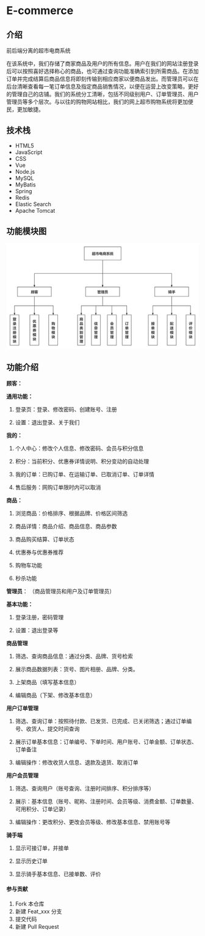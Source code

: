 # E-commerce

## 介绍
前后端分离的超市电商系统

在该系统中，我们存储了商家商品及用户的所有信息。用户在我们的网站注册登录后可以按照喜好选择称心的商品，也可通过查询功能准确索引到所需商品。在添加订单并完成结算后商品信息将即刻传输到相应商家以便商品发出。而管理员可以在后台清晰查看每一笔订单信息及指定商品销售情况，以便在运营上改变策略，更好的管理自己的店铺。我们的系统分工清晰，包括不同级别用户、订单管理员、用户管理员等多个层次。与以往的购物网站相比，我们的网上超市购物系统将更加便民，更加敏捷。

## 技术栈

- HTML5
- JavaScript
- CSS
- Vue
- Node.js
- MySQL
- MyBatis
- Spring
- Redis
- Elastic Search
- Apache Tomcat

## 功能模块图



![功能模块图](structure.png)



## 功能介绍

**顾客：**

**通用功能：**

1. 登录页：登录、修改密码、创建账号、注册

2.  设置：退出登录、关于我们

**我的：**

1. 个人中心：修改个人信息、修改密码、会员与积分信息

2. 积分：当前积分、优惠券详情说明、积分变动的自动处理

3. 我的订单：已购订单、在运输订单、已取消订单、订单详情

4. 售后服务：网购订单限时内可以取消

**商品：**

1. 浏览商品：价格排序、根据品牌、价格区间筛选

2. 商品详情：商品介绍、商品信息、商品参数

3. 商品购买结算、订单状态

4. 优惠券与优惠券推荐

5. 购物车功能

6. 秒杀功能

**管理员**： （商品管理员和用户及订单管理员）

**基本功能：**

1. 登录注册，密码管理

2. 设置：退出登录等

**商品管理**

1. 筛选、查询商品信息：通过分类、品牌、货号检索 

2. 展示商品数据列表：货号、图片相册、品牌、分类。

3. 上架商品（填写基本信息）

4. 编辑商品（下架、修改基本信息）

**用户订单管理**

1. 筛选、查询订单：按照待付款、已发货、已完成、已关闭筛选；通过订单编号、收货人、提交时间查询

2. 展示订单基本信息：订单编号、下单时间、用户账号、订单金额、订单状态、订单备注

3. 编辑操作：修改收货人信息、退款及退货、取消订单

**用户会员管理**

1. 筛选、查询用户（账号查询、注册时间排序、积分排序等）

2. 展示：基本信息（账号、昵称、注册时间、会员等级、消费金额、订单数量、可用积分、订单记录）

3. 编辑操作：更改积分、更改会员等级、修改基本信息、禁用账号等

**骑手端**

1. 显示可接订单，并接单

2.  显示历史订单

3.  显示骑手基本信息、已接单数、评价

#### 参与贡献

1.  Fork 本仓库
2.  新建 Feat_xxx 分支
3.  提交代码
4.  新建 Pull Request

